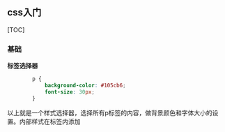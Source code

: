 ## css入门



[TOC]



### 基础

**标签选择器**

~~~css
        p {
            background-color: #105cb6;
            font-size: 30px;
        }
~~~

以上就是一个样式选择器，选择所有p标签的内容，做背景颜色和字体大小的设置。内部样式在<head>标签内添加<style>标签。

~~~html
<!DOCTYPE html>
<html lang="en">
<head>
    <meta charset="UTF-8">
    <title>Title</title>
    <style type="text/css">
        p {
            background-color: #105cb6;
            font-size: 30px;
        }
    </style>
</head>
<body>
<p>
    阿姆斯特朗回旋加速喷气式阿姆斯特朗炮
</p>

<p>
    “参加过多场星际战争，取得过多次胜利，威力强大。但由于外形过于猥琐，所以坏评不断，不得已只能退出。”<br>
    “天人曾用它轰掉天守阁，强行打开江户大门的决定性兵器。”<br>
    “在巴尔干战役中被称作“活动天雷”，是引起悲剧『烈火七日』的罪魁祸首，地狱之兵器。”<br>
    “与在采桑星和客香星的大战中，采桑星用来取胜的方程炮相反，是一直被扔在仓库中的可悲的兵器。 ”<br>
    “被称作一副傻样，一看就是不中用的炮。”
</p>
这不是阿姆斯特朗回旋加速喷气式阿姆斯特朗炮吗？还原度真高啊
</body>
</html>
~~~



### css基本使用

#### css选择器

选择器是用来选择需要添加样式的位置，常用的有标签选择器，类选择器。

标签选择器就是已标签分类，设置所有该标签的样式

~~~html
<p class="p1">
    “参加过多场星际战争，取得过多次胜利，威力强大。但由于外形过于猥琐，所以坏评不断，不得已只能退出。”<br>
    “天人曾用它轰掉天守阁，强行打开江户大门的决定性兵器。”<br>
    “在巴尔干战役中被称作“活动天雷”，是引起悲剧『烈火七日』的罪魁祸首，地狱之兵器。”<br>
    “与在采桑星和客香星的大战中，采桑星用来取胜的方程炮相反，是一直被扔在仓库中的可悲的兵器。 ”<br>
    “被称作一副傻样，一看就是不中用的炮。”
</p>
~~~

以上给标签p添加了一个类 p1。

类选择器在设置样式时要以点开头

~~~html
<head>
    <meta charset="UTF-8">
    <title>Title</title>
    <style type="text/css">
        p {
            background-color: #105cb6;
            font-size: 30px;
        }
        .p1{
            font-family: 楷体,cursive;
        }
    </style>
</head>
~~~



#### 背景样式设置

![](https://tva1.sinaimg.cn/large/006tNbRwly1g9ykx8xg0lj30zy0hr0w3.jpg)

![](https://tva1.sinaimg.cn/large/006tNbRwly1g9ykxvz31ej30xn0hswgr.jpg)



#### 外部样式表

外部样式表就是将html和css分离。在html内部中引用css文件。

![](https://tva1.sinaimg.cn/large/006tNbRwly1ga7ta19r64j30t70f6myy.jpg)

将内部样式的css写入到一个css文件中，在html的head标签中使用link标签引用css

```html
<link rel="stylesheet" type="text/css" href="Index.css">
```





### 文本样式类

![](https://tva1.sinaimg.cn/large/006tNbRwly1ga7tofuqa2j30v90hugmt.jpg)

![](https://tva1.sinaimg.cn/large/006tNbRwly1ga7toqo1e3j30zf0ifjtf.jpg)

![](https://tva1.sinaimg.cn/large/006tNbRwly1ga7u3jkb4rj310k0h7mzl.jpg)

```css
p {
    background-color: yellow;
    font-size: 30px;
    color: #105cb6;
    direction: ltr;
    letter-spacing: 10px;
    line-height: 50px;
    text-align: justify;
    text-decoration: line-through;
    text-shadow: 5px 5px 5px red;
    text-transform: uppercase;
    /* text-indent: 2em;*/
    text-indent: 30px;
}
```



#### 列表样式

![](https://tva1.sinaimg.cn/large/006tNbRwly1ga7u6wa4sqj310b0gotb7.jpg)

![](https://tva1.sinaimg.cn/large/006tNbRwly1ga7u7843w7j30wv0jtdht.jpg)

```css
ul{
    /*list-style-type: circle;
    list-style-position: outside;
    list-style-image: url("image/headLogo/1.gif");*/
    list-style: outside url("../../img/1.gif");
}
ol{
    list-style-type: lower-latin;
}
```



#### 伪类和伪元素

![](https://tva1.sinaimg.cn/large/006tNbRwly1ga902pf9gaj30wo0iggnp.jpg)





#####状态伪类

当标签的状态发生改变的样式

![](https://tva1.sinaimg.cn/large/006tNbRwly1ga9034cwmej30w40hdgni.jpg)

```css
a:link{
   /*  默认样式  */
    color:red;
}
a:visited{
  /*  已访问  */
    color: green;
}
a:hover{
  /*  鼠标悬停  */
    color: yellow;
    font-size: 30px;
}
a:active{
  /*  鼠标点击  */
    color:blue;
}
input:focus{
   /*  获取焦点  */
    background-color: yellow;
}
```



##### 结构伪类

根据子元素的位置改变样式

![image-20191225154328905](/Users/yeqiu/Library/Application Support/typora-user-images/image-20191225154328905.png)



#### 伪元素选择器

![](https://tva1.sinaimg.cn/large/006tNbRwly1ga90n4j9s2j30yo0j1tak.jpg)

注意：是双冒号

~~~css

p::before{
  /*  段落之前添加  */
	content: "终于找到你，";
}
body::after{
  /*  段落之后添加  */
	content: "依依不舍离开你，";
}
p::first-line{
  /*  段落第一行添加  */
	background-color: yellow;
}
p::first-letter{
  /*  段落第一个添加  */
	font-size: 30px;
}
p::selection{
  /*  段落中被用户选中的内容  */
	background-color: red;
}
~~~



#### css的其他选择器

![](https://tva1.sinaimg.cn/large/006tNbRwly1ga91qntyhmj30wi0ivac2.jpg)



~~~css
p {
    /* 标签选择器	*/
   color:red;
}

.p1{
   /* 类选择器	*/
    color:red;
}

#name1{
  /* id选择器	*/
    color:red;
    background-color: yellow;
}

*{
  /* *选择器 选择所有元素	*/
    font-size: 20px;
}

#name1,#name2,p{
  /* 逗号选择器 连接多个选择器	*/
    color:red;
    background-color: yellow;
}

#div1 p{
  /* 子孙（空格） 选择器 选择div1里的所有p标签	*/
	color: red;
}

#div1>p{
  /* 子选择器 选择div1里的p标签 不包含子标签的	*/
	color:red;
}

div1+p{
  /* 兄弟选择器 选择和div1统计的p标签	*/
	color: red;
}

p[class="p1"]{
  /* 属性选择器 class=p1的p标签	*/
	color:red;
}
~~~



#### 选择器的优先级

![](https://tva1.sinaimg.cn/large/006tNbRwly1ga936hoe9hj30gf0i90tt.jpg)

选择范围越小的优先级越高
